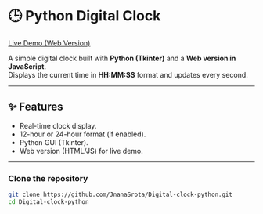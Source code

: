 # 🕒 Python Digital Clock  

[ Live Demo (Web Version)](https://jnanasrota.github.io/digital-clock/)  

A simple digital clock built with **Python (Tkinter)** and a **Web version in JavaScript**.  
Displays the current time in **HH:MM:SS** format and updates every second.  

---

## ✨ Features  
- Real-time clock display.  
- 12-hour or 24-hour format (if enabled).  
- Python GUI (Tkinter).  
- Web version (HTML/JS) for live demo.  

---


### Clone the repository  
```bash
git clone https://github.com/JnanaSrota/Digital-clock-python.git
cd Digital-clock-python


